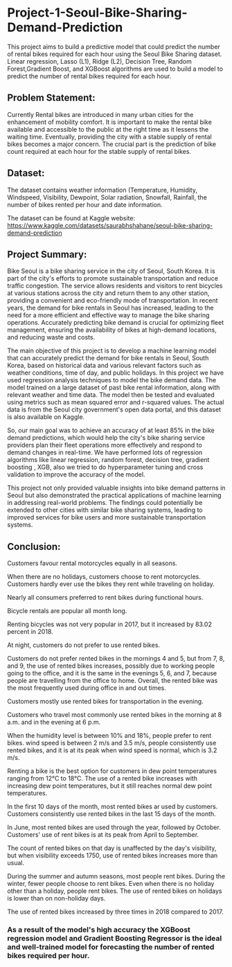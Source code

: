 # Project-1-Seoul-Bike-Sharing-Demand-Prediction

This project aims to build a predictive model that could predict the number of rental bikes required for each hour using the Seoul Bike Sharing dataset. Linear regression, Lasso (L1), Ridge (L2),  Decision Tree, Random Forest,Gradient Boost, and XGBoost algorithms are used to build a model to predict the number of rental bikes required for each hour.

## **Problem Statement**:
 Currently Rental bikes are introduced in many urban cities for the enhancement of mobility comfort. It is 
 important to make the rental bike available and accessible to the public at the right time as it lessens the
 waiting time. Eventually, providing the city with a stable supply of rental bikes becomes a major concern.
 The crucial part is the prediction of bike count required at each hour for the stable supply of rental bikes.

## **Dataset**:
  The dataset contains weather information (Temperature, Humidity, Windspeed, Visibility, Dewpoint, Solar radiation, 
 Snowfall, Rainfall, the number of bikes rented per hour and date information.

 The dataset can be found at Kaggle website:
 https://www.kaggle.com/datasets/saurabhshahane/seoul-bike-sharing-demand-prediction

 ## **Project Summary**:
 Bike Seoul is a bike sharing service in the city of Seoul, South Korea. It is part of the city's efforts to promote sustainable transportation and reduce traffic congestion. The service allows residents and visitors to rent bicycles at various stations across the city and return them to any other station, providing a convenient and eco-friendly mode of transportation. In recent years, the demand for bike rentals in Seoul has increased, leading to the need for a more efficient and effective way to manage the bike sharing operations. Accurately predicting bike demand is crucial for optimizing fleet management, ensuring the availability of bikes at high-demand locations, and reducing waste and costs.

The main objective of this project is to develop a machine learning model that can accurately predict the demand for bike rentals in Seoul, South Korea, based on historical data and various relevant factors such as weather conditions, time of day, and public holidays. In this project we have used regression analysis techniques to model the bike demand data. The model trained on a large dataset of past bike rental information, along with relevant weather and time data. The model then be tested and evaluated using metrics such as mean squared error and r-squared values. The actual data is from the Seoul city government's open data portal, and this dataset is also available on Kaggle.

So, our main goal was to achieve an accuracy of at least 85% in the bike demand predictions, which would help the city's bike sharing service providers plan their fleet operations more effectively and respond to demand changes in real-time. We have performed lots of regression algorithms like linear regression, random forest, decision tree, gradient boosting , XGB, also we tried to do hyperparameter tuning and cross validation to improve the accuracy of the model. 

This project not only provided valuable insights into bike demand patterns in Seoul but also demonstrated the practical applications of machine learning in addressing real-world problems. The findings could potentially be extended to other cities with similar bike sharing systems, leading to improved services for bike users and more sustainable transportation systems.
 
## **Conclusion**:
Customers favour rental motorcycles equally in all seasons.

When there are no holidays, customers choose to rent motorcycles. Customers hardly ever use the bikes they rent while traveling on holiday.

Nearly all consumers preferred to rent bikes during functional hours.

Bicycle rentals are popular all month long.

Renting bicycles was not very popular in 2017, but it increased by 83.02 percent in 2018.

At night, customers do not prefer to use rented bikes.

Customers do not prefer rented bikes in the mornings 4 and 5, but from 7, 8, and 9, the use of rented bikes increases, possibly due to working people going to the office, and it is the same in the evenings 5, 6, and 7, because people are travelling from the office to home. Overall, the rented bike was the most frequently used during office in and out times.

Customers mostly use rented bikes for transportation in the evening.

Customers who travel most commonly use rented bikes in the morning at 8 a.m. and in the evening at 6 p.m.

When the humidity level is between 10% and 18%, people prefer to rent bikes. wind speed is between 2 m/s and 3.5 m/s, people consistently use rented bikes, and it is at its peak when wind speed is normal, which is 3.2 m/s.

Renting a bike is the best option for customers in dew point temperatures ranging from 12°C to 18°C. The use of a rented bike increases with increasing dew point temperatures, but it still reaches normal dew point temperatures.

In the first 10 days of the month, most rented bikes ar used by customers. Customers consistently use rented bikes in the last 15 days of the month.

In June, most rented bikes are used through the year, followed by October. Customers' use of rent bikes is at its peak from April to September.

The count of rented bikes on that day is unaffected by the day's visibility, but when visibility exceeds 1750, use of rented bikes increases more than usual.

During the summer and autumn seasons, most people rent bikes. During the winter, fewer people choose to rent bikes. Even when there is no holiday other than a holiday, people rent bikes. The use of rented bikes on holidays is lower than on non-holiday days.

The use of rented bikes increased by three times in 2018 compared to 2017.


### **As a result of the model's high accuracy the XGBoost regression model and Gradient Boosting Regressor is the ideal and well-trained model for forecasting the number of rented bikes required per hour.**
​
